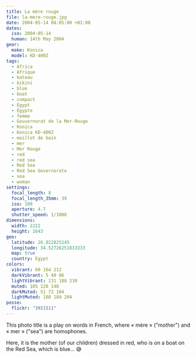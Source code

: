 ```yaml
---
title: La mère rouge
file: la-mere-rouge.jpg
date: 2004-05-14 08:05:00 +01:00
dates:
  iso: 2004-05-14
  human: 14th May 2004
gear:
  make: Konica
  model: KD-400Z
tags:
  - Africa
  - Afrique
  - bateau
  - bikini
  - blue
  - boat
  - compact
  - Egypt
  - Égypte
  - femme
  - Gouvernorat de la Mer-Rouge
  - Konica
  - Konica KD-400Z
  - maillot de bain
  - mer
  - Mer Rouge
  - red
  - red sea
  - Red Sea
  - Red Sea Governorate
  - sea
  - woman
settings:
  focal_length: 8
  focal_length_35mm: 39
  iso: 100
  aperture: 4.7
  shutter_speed: 1/1000
dimensions:
  width: 2222
  height: 1643
geo:
  latitude: 26.022825145
  longitude: 34.52726251833333
  map: true
  country: Egypt
colors:
  vibrant: 60 164 212
  darkVibrant: 5 40 86
  lightVibrant: 131 188 230
  muted: 105 120 148
  darkMuted: 51 72 104
  lightMuted: 180 184 204
posse:
  flickr: "3921511"
---
```


This photo title is a play on words in French, where « mère » ("mother") and « mer » ("sea") are homophones.

Here, it is the mother (of our children) dressed in red, who is on a boat on the Red Sea, which is blue… 😅

